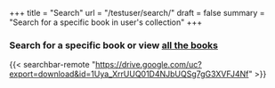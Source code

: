 
+++
title = "Search"
url = "/testuser/search/"
draft = false
summary = "Search for a specific book in user's collection"
+++

### Search for a specific book or view [all the books](/testuser/preview/)

{{< searchbar-remote "https://drive.google.com/uc?export=download&id=1Uya_XrrUUQ01D4NJbUQSg7gG3XVFJ4Nf" >}}


